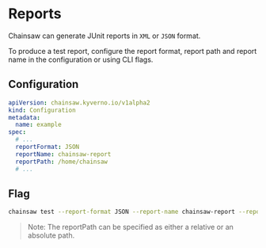 # Reports

Chainsaw can generate JUnit reports in `XML` or `JSON` format.

To produce a test report, configure the report format, report path and report name in the configuration or using CLI flags.

## Configuration

```yaml
apiVersion: chainsaw.kyverno.io/v1alpha2
kind: Configuration
metadata:
  name: example
spec:
  # ...
  reportFormat: JSON
  reportName: chainsaw-report
  reportPath: /home/chainsaw
  # ...
```

## Flag

```bash
chainsaw test --report-format JSON --report-name chainsaw-report --report-path /path/to/save/report ...
```

> Note: The reportPath can be specified as either a relative or an absolute path.
